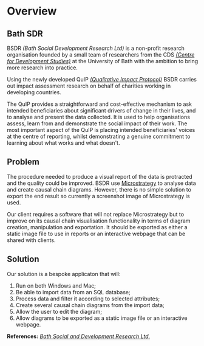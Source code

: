 Overview
========

Bath SDR 
----
BSDR _(Bath Social Development Research Ltd)_ is a non-profit research organisation founded by a small team of researchers
 from the CDS [_(Centre for Development Studies)_](http://www.bath.ac.uk/cds/) at the University of Bath with the ambition
 to bring more research into practice.
 
Using the newly developed QuIP [_(Qualitative Impact Protocol)_](http://bathsdr.org/wp-content/uploads/2017/09/Revised-QUIP-briefing-paper-July-2017.pdf)
 BSDR carries out impact assessment research on behalf of charities working in developing countries.

The QuIP provides a straightforward and cost-effective mechanism to ask intended beneficiaries about significant drivers
 of change in their lives, and to analyse and present the data collected. It is used to help organisations assess, learn
 from and demonstrate the social impact of their work. The most important aspect of the QuIP is placing intended beneficiaries'
 voices at the centre of reporting, whilst demonstrating a genuine commitment to learning about what works and what doesn't.
  
  
Problem 
-------
The procedure needed to produce a visual report of the data is protracted and the quality could be improved. BSDR use
 [Microstrategy](https://www.microstrategy.com/us) to analyse data and create causal chain diagrams. However, there is
 no simple solution to export the end result so currently a screenshot image of Microstrategy is used.
 
 Our client requires a software that will not replace Microstrategy but to improve on its causal chain visualisation
 functionality in terms of diagram creation, manipulation and exportation. It should be exported as either a static image
 file to use in reports or an interactive webpage that can be shared with clients.

Solution 
--------
Our solution is a bespoke applicaton that will:
1. Run on both Windows and Mac;
1. Be able to import data from an SQL database;
1. Process data and filter it according to selected attributes; 
1. Create several causal chain diagrams from the import data; 
1. Allow the user to edit the diagram;
1. Allow diagrams to be exported as a static image file or an interactive webpage. 

**References:**
[_Bath Social and Development Research Ltd._](http://bathsdr.org/)
